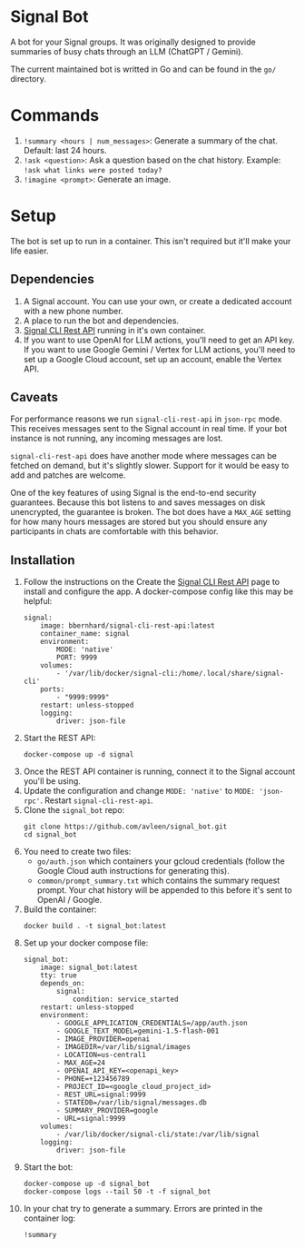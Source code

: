 # Signal Bot

A bot for your Signal groups. It was originally designed to provide summaries
of busy chats through an LLM (ChatGPT / Gemini).

The current maintained bot is writted in Go and can be found in the `go/` directory.

# Commands

1. `!summary <hours | num_messages>`: Generate a summary of the chat.
Default: last 24 hours.
1. `!ask <question>`: Ask a question based on the chat history.
Example: `!ask what links were posted today?`
1. `!imagine <prompt>`: Generate an image.

# Setup

The bot is set up to run in a container. This isn't required but it'll make your life easier.

## Dependencies

1. A Signal account. You can use your own, or create a dedicated account with a new phone number.
1. A place to run the bot and dependencies.
1. [Signal CLI Rest API](https://github.com/bbernhard/signal-cli-rest-api) running in it's own container.
1. If you want to use OpenAI for LLM actions, you'll need to get an API key.
If you want to use Google Gemini / Vertex for LLM actions, you'll need to set up a Google Cloud account, set up an account, enable the Vertex API.

## Caveats
For performance reasons we run `signal-cli-rest-api` in `json-rpc` mode. This receives messages sent to the Signal account in real time. If your bot instance is not running, any incoming messages are lost.

`signal-cli-rest-api` does have another mode where messages can be fetched on demand, but it's slightly slower. Support for it would be easy to add and patches are welcome.

One of the key features of using Signal is the end-to-end security guarantees.
Because this bot listens to and saves messages on disk unencrypted, the guarantee is broken.
The bot does have a `MAX_AGE` setting for how many hours messages are stored but you should ensure any participants in chats are comfortable with this behavior.

## Installation

1. Follow the instructions on the Create the [Signal CLI Rest API](https://github.com/bbernhard/signal-cli-rest-api) page to install and configure the app.
A docker-compose config like this may be helpful:
    ```
    signal:
        image: bbernhard/signal-cli-rest-api:latest
        container_name: signal
        environment:
            MODE: 'native'
            PORT: 9999
        volumes:
            - '/var/lib/docker/signal-cli:/home/.local/share/signal-cli'
        ports:
            - "9999:9999"
        restart: unless-stopped
        logging:
            driver: json-file
    ```
1. Start the REST API:
    ```
    docker-compose up -d signal
    ```
1. Once the REST API container is running, connect it to the Signal account you'll be using.
1. Update the configuration and change `MODE: 'native'` to `MODE: 'json-rpc'`. Restart `signal-cli-rest-api`.
1. Clone the `signal_bot` repo:
    ```
    git clone https://github.com/avleen/signal_bot.git
    cd signal_bot
    ```
1. You need to create two files:
    * `go/auth.json` which containers your gcloud credentials (follow the Google Cloud auth instructions for generating this).
    * `common/prompt_summary.txt` which contains the summary request prompt. Your chat history will be appended to this before it's sent to OpenAI / Google.
1. Build the container:
    ```
    docker build . -t signal_bot:latest
    ```
1. Set up your docker compose file:
    ```
    signal_bot:
        image: signal_bot:latest
        tty: true
        depends_on:
            signal:
                condition: service_started
        restart: unless-stopped
        environment:
            - GOOGLE_APPLICATION_CREDENTIALS=/app/auth.json
            - GOOGLE_TEXT_MODEL=gemini-1.5-flash-001
            - IMAGE_PROVIDER=openai
            - IMAGEDIR=/var/lib/signal/images
            - LOCATION=us-central1
            - MAX_AGE=24
            - OPENAI_API_KEY=<openapi_key>
            - PHONE=+123456789
            - PROJECT_ID=<google_cloud_project_id>
            - REST_URL=signal:9999
            - STATEDB=/var/lib/signal/messages.db
            - SUMMARY_PROVIDER=google
            - URL=signal:9999
        volumes:
            - /var/lib/docker/signal-cli/state:/var/lib/signal
        logging:
            driver: json-file
    ```
1. Start the bot:
    ```
    docker-compose up -d signal_bot
    docker-compose logs --tail 50 -t -f signal_bot
    ```
1. In your chat try to generate a summary. Errors are printed in the container log:
    ```
    !summary
    ```